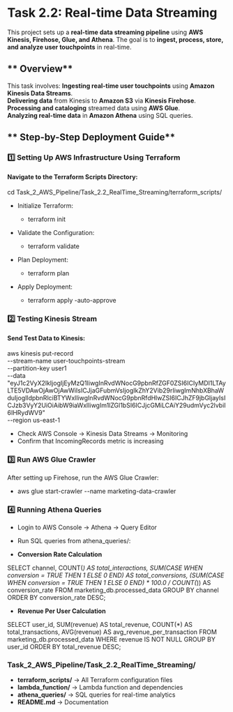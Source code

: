 #  Task 2.2: Real-time Data Streaming

This project sets up a **real-time data streaming pipeline** using **AWS Kinesis, Firehose, Glue, and Athena**. The goal is to **ingest, process, store, and analyze user touchpoints** in real-time.


## ** Overview**
This task involves:
 **Ingesting real-time user touchpoints** using **Amazon Kinesis Data Streams**.  
 **Delivering data** from Kinesis to **Amazon S3** via **Kinesis Firehose**.  
 **Processing and cataloging** streamed data using **AWS Glue**.  
 **Analyzing real-time data** in **Amazon Athena** using SQL queries.  


## ** Step-by-Step Deployment Guide**

### **1️⃣ Setting Up AWS Infrastructure Using Terraform**
#### **Navigate to the Terraform Scripts Directory:**

cd Task_2_AWS_Pipeline/Task_2.2_RealTime_Streaming/terraform_scripts/

- Initialize Terraform:
  - terraform init
    
- Validate the Configuration:
  - terraform validate
    
- Plan Deployment:
  - terraform plan
    
- Apply Deployment:
  - terraform apply -auto-approve
    
### **2️⃣ Testing Kinesis Stream**
#### **Send Test Data to Kinesis:**

aws kinesis put-record \
  --stream-name user-touchpoints-stream \
  --partition-key user1 \
  --data "eyJ1c2VyX2lkIjogIjEyMzQ1IiwgInRvdWNocG9pbnRfZGF0ZSI6ICIyMDI1LTAyLTE5VDAwOjAwOjAwWiIsICJjaGFubmVsIjogIkZhY2Vib29rIiwgImNhbXBhaWduIjogIldpbnRlciBTYWxlIiwgInRvdWNocG9pbnRfdHlwZSI6ICJhZF9jbGljayIsICJzb3VyY2UiOiAibW9iaWxlIiwgIm1lZGl1bSI6ICJjcGMiLCAiY29udmVyc2lvbiI6IHRydWV9" \
  --region us-east-1
  
- Check AWS Console → Kinesis Data Streams → Monitoring
- Confirm that IncomingRecords metric is increasing 

  
### **3️⃣ Run AWS Glue Crawler**
After setting up Firehose, run the AWS Glue Crawler:

- aws glue start-crawler --name marketing-data-crawler

  
### **4️⃣ Running Athena Queries**

- Login to AWS Console → Athena → Query Editor
- Run SQL queries from athena_queries/:

- **Conversion Rate Calculation**

SELECT 
    channel, 
    COUNT(*) AS total_interactions,
    SUM(CASE WHEN conversion = TRUE THEN 1 ELSE 0 END) AS total_conversions,
    (SUM(CASE WHEN conversion = TRUE THEN 1 ELSE 0 END) * 100.0 / COUNT(*)) AS conversion_rate
FROM marketing_db.processed_data
GROUP BY channel
ORDER BY conversion_rate DESC;

- **Revenue Per User Calculation**

SELECT 
    user_id, 
    SUM(revenue) AS total_revenue,
    COUNT(*) AS total_transactions,
    AVG(revenue) AS avg_revenue_per_transaction
FROM marketing_db.processed_data
WHERE revenue IS NOT NULL
GROUP BY user_id
ORDER BY total_revenue DESC;


### **Task_2_AWS_Pipeline/Task_2.2_RealTime_Streaming/**
- **terraform_scripts/** → All Terraform configuration files
- **lambda_function/** → Lambda function and dependencies
- **athena_queries/** → SQL queries for real-time analytics
- **README.md** → Documentation
